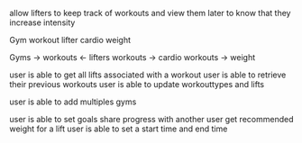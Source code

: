 <!-- Progressive Overload  -->
allow lifters to keep track of workouts and view them later to know that they increase intensity

<!-- models -->
Gym
workout
lifter
cardio 
weight

<!-- relationships -->
Gyms -> workouts <- lifters 
workouts -> cardio
workouts -> weight

<!-- User Stories -->

<!-- MVP -->

<!-- user is able to enter a workout that has many lifts -->

<!-- create a method to view every lift a lifter has done and a method to view every lift that relates to a certain workout -->
<!-- Triston -->
user is able to get all lifts associated with a workout
user is able to retrieve their previous workouts
user is able to update workouttypes and lifts

<!-- Jose -->
<!-- user is able to create a profile -->
user is able to add multiples gyms


<!-- Stretch goals -->
user is able to set goals
share progress with another user
get recommended weight for a lift
user is able to set a start time and end time
